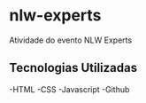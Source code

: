 # nlw-experts
Atividade do evento NLW Experts

## Tecnologias Utilizadas
-HTML
-CSS
-Javascript
-Github